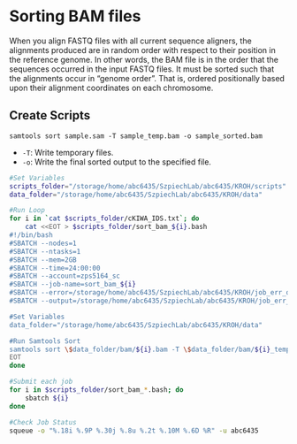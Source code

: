 
# Sorting BAM files
When you align FASTQ files with all current sequence aligners, the alignments produced are in random order with respect to their position in the reference genome. In other words, the BAM file is in the order that the sequences occurred in the input FASTQ files. It must be sorted such that the alignments occur in “genome order”. That is, ordered positionally based upon their alignment coordinates on each chromosome.

## Create Scripts
`samtools sort sample.sam -T sample_temp.bam -o sample_sorted.bam`
- `-T`: Write temporary files. 
- `-o`: Write the final sorted output to the specified file. 

```bash
#Set Variables
scripts_folder="/storage/home/abc6435/SzpiechLab/abc6435/KROH/scripts"
data_folder="/storage/home/abc6435/SzpiechLab/abc6435/KROH/data"

#Run Loop
for i in `cat $scripts_folder/cKIWA_IDS.txt`; do
    cat <<EOT > $scripts_folder/sort_bam_${i}.bash
#!/bin/bash
#SBATCH --nodes=1
#SBATCH --ntasks=1
#SBATCH --mem=2GB
#SBATCH --time=24:00:00
#SBATCH --account=zps5164_sc
#SBATCH --job-name=sort_bam_${i}
#SBATCH --error=/storage/home/abc6435/SzpiechLab/abc6435/KROH/job_err_output/%x.%j.err
#SBATCH --output=/storage/home/abc6435/SzpiechLab/abc6435/KROH/job_err_output/%x.%j.out

#Set Variables
data_folder="/storage/home/abc6435/SzpiechLab/abc6435/KROH/data"

#Run Samtools Sort
samtools sort \$data_folder/bam/${i}.bam -T \$data_folder/bam/${i}_temp.bam -o \$data_folder/bam/${i}_sorted.bam
EOT
done

#Submit each job
for i in $scripts_folder/sort_bam_*.bash; do
    sbatch ${i}
done

#Check Job Status
squeue -o "%.18i %.9P %.30j %.8u %.2t %.10M %.6D %R" -u abc6435
```